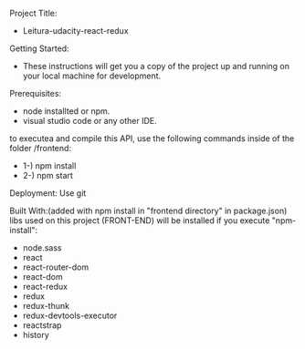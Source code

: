 Project Title:
* Leitura-udacity-react-redux

Getting Started:
* These instructions will get you a copy of the project up and running on your local machine for development. 

Prerequisites:
* node installted or npm.
* visual studio code or any other IDE.

to executea and compile this API, use the following commands inside of the folder /frontend:
* 1-) npm install
* 2-) npm start

Deployment:
Use git

Built With:(added with npm install in "frontend directory" in package.json)
libs used on this project (FRONT-END) will be installed if you execute "npm-install":
* node.sass
* react
* react-router-dom
* react-dom
* react-redux
* redux
* redux-thunk
* redux-devtools-executor
* reactstrap
* history


